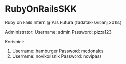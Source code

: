 # RubyOnRailsSKK
Ruby on Rails Intern @ Ars Futura (zadatak-svibanj 2018.)

Administrator:
Username: admin
Password: pizza123

Korisnici:
1. Username: hamburger
   Password: mcdonalds
2. Username: novikorisnik
   Password: novipass


